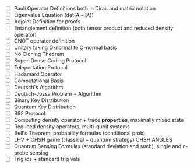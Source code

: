 - [ ] Pauli Operator Definitions both in Dirac and matrix notation
- [ ] Eigenvalue Equation (det($A-\mathbf{I}\lambda$))
- [ ] Adjoint Definition for proofs
- [ ] Entanglement definition (both tensor product and reduced density operator)
- [ ] CNOT operator definition
- [ ] Unitary taking O-normal to O-normal basis
- [ ] No Cloning Theorem
- [ ] Super-Dense Coding Protocol
- [ ] Teleportation Protocol
- [ ] Hadamard Operator
- [ ] Computational Basis
- [ ] Deutsch's Algorithm
- [ ] Deutsch-Jozsa Problem + Algorithm
- [ ] Binary Key Distribution
- [ ] Quantum Key Distribution
- [ ] B92 Protocol
- [ ] Computing density operator + trace **properties**, maximally mixed state
- [ ] Reduced density operators, multi-qubit systems
- [ ] Bell's Theorem, probability formulas (conditional prob)
- [ ] LHV + CHSH game (classical + quantum strategy) CHSH ANGLES
- [ ] Quantum Sensing Formulas (standard deviation and such), single and $n$-probe sensing
- [ ] Trig ids + standard trig vals
